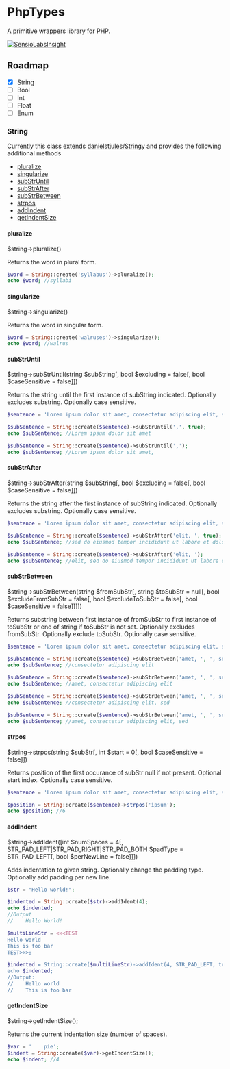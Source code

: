 # PhpTypes
A primitive wrappers library for PHP.

[![SensioLabsInsight](https://insight.sensiolabs.com/projects/5d4f02af-7c43-4079-bcb0-9d57439a9a3f/big.png)](https://insight.sensiolabs.com/projects/5d4f02af-7c43-4079-bcb0-9d57439a9a3f)

## Roadmap
- [x] String
- [ ] Bool
- [ ] Int
- [ ] Float
- [ ] Enum

### String
Currently this class extends [danielstjules/Stringy](https://github.com/danielstjules/Stringy) and provides the following additional methods

* [pluralize](#pluralize)
* [singularize](#singularize)
* [subStrUntil](#substruntil)
* [subStrAfter](#substrafter)
* [subStrBetween](#substrfromto)
* [strpos](#strpos)
* [addIndent](#addindent)
* [getIndentSize](#getindentsize)

#### pluralize
$string->pluralize()

Returns the word in plural form.

```php
$word = String::create('syllabus')->pluralize();
echo $word; //syllabi
```

#### singularize
$string->singularize()

Returns the word in singular form.

```php
$word = String::create('walruses')->singularize();
echo $word; //walrus
```

#### subStrUntil
$string->subStrUntil(string $subString[, bool $excluding = false[, bool $caseSensitive = false]])

Returns the string until the first instance of subString indicated. Optionally excludes substring. Optionally case sensitive.

```php
$sentence = 'Lorem ipsum dolor sit amet, consectetur adipiscing elit, sed do eiusmod tempor incididunt ut labore et dolore magna aliqua.';

$subSentence = String::create($sentence)->subStrUntil(',', true);
echo $subSentence; //Lorem ipsum dolor sit amet

$subSentence = String::create($sentence)->subStrUntil(',');
echo $subSentence; //Lorem ipsum dolor sit amet,
```

#### subStrAfter
$string->subStrAfter(string $subString[, bool $excluding = false[, bool $caseSensitive = false]])

Returns the string after the first instance of subString indicated. Optionally excludes substring. Optionally case sensitive.

```php
$sentence = 'Lorem ipsum dolor sit amet, consectetur adipiscing elit, sed do eiusmod tempor incididunt ut labore et dolore magna aliqua.';

$subSentence = String::create($sentence)->subStrAfter('elit, ', true);
echo $subSentence; //sed do eiusmod tempor incididunt ut labore et dolore magna aliqua.

$subSentence = String::create($sentence)->subStrAfter('elit, ');
echo $subSentence; //elit, sed do eiusmod tempor incididunt ut labore et dolore magna aliqua.
```

#### subStrBetween
$string->subStrBetween(string $fromSubStr[, string $toSubStr = null[, bool $excludeFromSubStr = false[, bool $excludeToSubStr = false[, bool $caseSensitive = false]]]])

Returns substring between first instance of fromSubStr to first instance of toSubStr or end of string if toSubStr is not set. Optionally excludes fromSubStr. Optionally exclude toSubStr. Optionally case sensitive.

```php
$sentence = 'Lorem ipsum dolor sit amet, consectetur adipiscing elit, sed do eiusmod tempor incididunt ut labore et dolore magna aliqua.';

$subSentence = String::create($sentence)->subStrBetween('amet, ', ', sed', true, true);
echo $subSentence; //consectetur adipiscing elit

$subSentence = String::create($sentence)->subStrBetween('amet, ', ', sed', false, true);
echo $subSentence; //amet, consectetur adipiscing elit

$subSentence = String::create($sentence)->subStrBetween('amet, ', ', sed', true, false);
echo $subSentence; //consectetur adipiscing elit, sed

$subSentence = String::create($sentence)->subStrBetween('amet, ', ', sed');
echo $subSentence; //amet, consectetur adipiscing elit, sed
```
#### strpos
$string->strpos(string $subStr[, int $start = 0[, bool $caseSensitive = false]])

Returns position of the first occurance of subStr null if not present. Optional start index. Optionally case sensitive.

```php
$sentence = 'Lorem ipsum dolor sit amet, consectetur adipiscing elit, sed do eiusmod tempor incididunt ut labore et dolore magna aliqua.';

$position = String::create($sentence)->strpos('ipsum');
echo $position; //6
```

#### addIndent
$string->addIdent([int $numSpaces = 4[, STR_PAD_LEFT|STR_PAD_RIGHT|STR_PAD_BOTH $padType = STR_PAD_LEFT[, bool $perNewLine = false]]]) 

Adds indentation to given string. Optionally change the padding type. Optionally add padding per new line.

```php
$str = "Hello world!";

$indented = String::create($str)->addIdent(4);
echo $indented;
//Output
//    Hello World!

$multiLineStr = <<<TEST
Hello world
This is foo bar
TEST>>>;

$indented = String::create($multiLineStr)->addIdent(4, STR_PAD_LEFT, true);
echo $indented;
//Output:
//    Hello world
//    This is foo bar
```

#### getIndentSize
$string->getIndentSize();

Returns the current indentation size (number of spaces).

```php
$var = '    pie';
$indent = String::create($var)->getIndentSize();
echo $indent; //4
```

